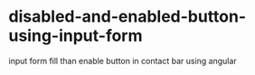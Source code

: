 # disabled-and-enabled-button-using-input-form
input form fill than enable button in contact bar using angular
